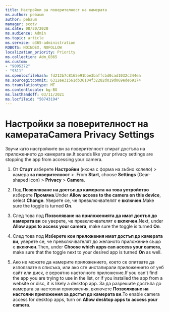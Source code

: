 ```yaml
---
title: Настройки за поверителност на камерата
ms.author: pebaum
author: pebaum
manager: scotv
ms.date: 08/20/2020
ms.audience: Admin
ms.topic: article
ms.service: o365-administration
ROBOTS: NOINDEX, NOFOLLOW
localization_priority: Priority
ms.collection: Adm_O365
ms.custom:
- "9005372"
- "9311"
ms.openlocfilehash: fd212b7c8165e91bbe3baffcbd0cad1032c344ea
ms.sourcegitcommit: 6312ee31561db36104f32282d019d069ede69174
ms.translationtype: MT
ms.contentlocale: bg-BG
ms.lasthandoff: 03/11/2021
ms.locfileid: "50743194"
---
```

# <a name="camera-privacy-settings"></a><span data-ttu-id="93204-102">Настройки за поверителност на камерата</span><span class="sxs-lookup"><span data-stu-id="93204-102">Camera Privacy Settings</span></span>

<span data-ttu-id="93204-103">Звучи като настройките ви за поверителност спират достъпа на приложението до камерата ви.</span><span class="sxs-lookup"><span data-stu-id="93204-103">It sounds like your privacy settings are stopping the app from accessing your camera.</span></span>

1.  <span data-ttu-id="93204-104">От **Старт** изберете **Настройки** (икона с форма на зъбно колело) > камера **за поверителност**  >  .</span><span class="sxs-lookup"><span data-stu-id="93204-104">From **Start**, choose **Settings** (Gear-shaped icon) > **Privacy** > **Camera**.</span></span>

2.  <span data-ttu-id="93204-105">Под **Позволяване на достъп до камерата на това устройство** изберете **Промяна**.</span><span class="sxs-lookup"><span data-stu-id="93204-105">Under **Allow access to the camera on this device**, select **Change**.</span></span> <span data-ttu-id="93204-106">Уверете се, че превключвателят е **включен.**</span><span class="sxs-lookup"><span data-stu-id="93204-106">Make sure the toggle is turned **On**.</span></span>

3.  <span data-ttu-id="93204-107">След това под **Позволяване на приложенията да имат достъп до камерата ви** се уверете, че превключвателят е **включен.**</span><span class="sxs-lookup"><span data-stu-id="93204-107">Next, under **Allow apps to access your camera**, make sure the toggle is turned **On**.</span></span>

4.  <span data-ttu-id="93204-108">След това под **Изберете кои приложения имат достъп до камерата ви**, уверете се, че превключвателят до желаното приложение също е **включен.**</span><span class="sxs-lookup"><span data-stu-id="93204-108">Then, under **Choose which apps can access your camera**, make sure that the toggle next to your desired app is turned **On** as well.</span></span>

5.  <span data-ttu-id="93204-109">Ако не можете да намерите приложението, което се опитвате да използвате в списъка, или ако сте инсталирали приложението от уеб сайт или диск, е вероятно настолното приложение.</span><span class="sxs-lookup"><span data-stu-id="93204-109">If you can't find the app you are trying to use in the list, or if you installed the app from a website or disc, it is likely a desktop app.</span></span> <span data-ttu-id="93204-110">За да разрешите достъпа до камерата за настолни приложения, включете **Позволяване на настолни приложения за достъп до камерата ви**.</span><span class="sxs-lookup"><span data-stu-id="93204-110">To enable camera access for desktop apps, turn on **Allow desktop apps to access your camera**.</span></span>